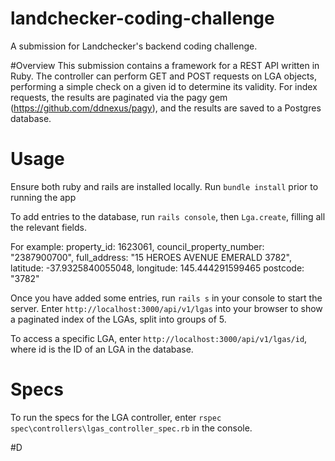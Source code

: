 # landchecker-coding-challenge
A submission for Landchecker's backend coding challenge.

#Overview
This submission contains a framework for a REST API written in Ruby. The controller can perform GET and POST requests on LGA objects, performing a simple check on a given id to determine its validity. For index requests, the results are paginated via the pagy gem (https://github.com/ddnexus/pagy), and the results are saved to a Postgres database.

# Usage
Ensure both ruby and rails are installed locally.
Run `bundle install` prior to running the app

To add entries to the database, run `rails console`, then `Lga.create`, filling all the relevant fields.

For example:
 property_id: 1623061, council_property_number: "2387900700", full_address: "15 HEROES AVENUE EMERALD 3782", latitude: -37.9325840055048, longitude: 145.444291599465 postcode: "3782"

Once you have added some entries, run `rails s` in your console to start the server. Enter `http://localhost:3000/api/v1/lgas` into your browser to show a paginated index of the LGAs, split into groups of 5.

To access a specific LGA, enter `http://localhost:3000/api/v1/lgas/id`, where id is the ID of an LGA in the database.

# Specs
To run the specs for the LGA controller, enter `rspec spec\controllers\lgas_controller_spec.rb` in the console.

#D
